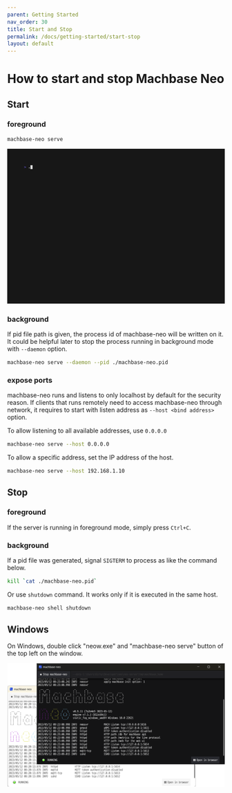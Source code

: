 ```yaml
---
parent: Getting Started
nav_order: 30
title: Start and Stop
permalink: /docs/getting-started/start-stop
layout: default
---
```


# How to start and stop Machbase Neo

## Start

### foreground

```sh
machbase-neo serve
```

![](./img/server-serve.gif)

### background

If pid file path is given, the process id of machbase-neo will be written on it.
It could be helpful later to stop the process running in background mode with `--daemon` option.

```sh
machbase-neo serve --daemon --pid ./machbase-neo.pid
```

### expose ports

machbase-neo runs and listens to only localhost by default for the security reason. If clients that runs remotely need to access machbase-neo through network, it requires to start with listen address as `--host <bind address>` option.

To allow listening to all available addresses, use `0.0.0.0`

```sh
machbase-neo serve --host 0.0.0.0
```

To allow a specific address, set the IP address of the host.

```sh
machbase-neo serve --host 192.168.1.10
```

## Stop

### foreground

If the server is running in foreground mode, simply press `Ctrl+C`.

###  background

If a pid file was generated, signal `SIGTERM` to process as like the command below.

```sh
kill `cat ./machbase-neo.pid`
```

Or use `shutdown` command. It works only if it is executed in the same host.

```sh
machbase-neo shell shutdown
```

## Windows

On Windows, double click "neow.exe" and "machbase-neo serve" button of the top left on the window.

![interfaces](/assets/img/neow-win.png)
